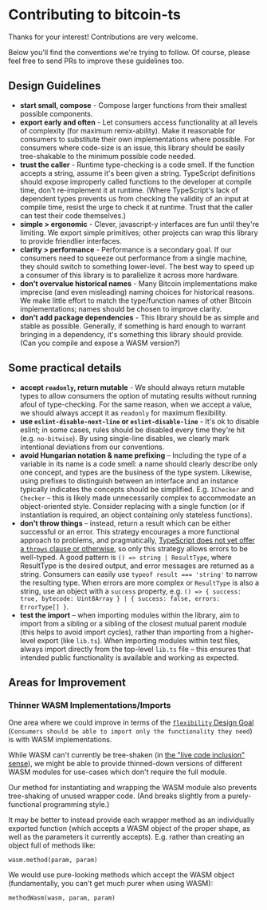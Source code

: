 # Contributing to bitcoin-ts

Thanks for your interest! Contributions are very welcome.

Below you'll find the conventions we're trying to follow. Of course, please feel free to send PRs to improve these guidelines too.

## Design Guidelines

- **start small, compose** - Compose larger functions from their smallest possible components.
- **export early and often** - Let consumers access functionality at all levels of complexity (for maximum remix-ability). Make it reasonable for consumers to substitute their own implementations where possible. For consumers where code-size is an issue, this library should be easily tree-shakable to the minimum possible code needed.
- **trust the caller** - Runtime type-checking is a code smell. If the function accepts a string, assume it's been given a string. TypeScript definitions should expose improperly called functions to the developer at compile time, don't re-implement it at runtime. (Where TypeScript's lack of dependent types prevents us from checking the validity of an input at compile time, resist the urge to check it at runtime. Trust that the caller can test their code themselves.)
- **simple > ergonomic** - Clever, javascript-y interfaces are fun until they're limiting. We export simple primitives; other projects can wrap this library to provide friendlier interfaces.
- **clarity > performance** - Performance is a secondary goal. If our consumers need to squeeze out performance from a single machine, they should switch to something lower-level. The best way to speed up a consumer of this library is to parallelize it across more hardware.
- **don't overvalue historical names** - Many Bitcoin implementations make imprecise (and even misleading) naming choices for historical reasons. We make little effort to match the type/function names of other Bitcoin implementations; names should be chosen to improve clarity.
- **don't add package dependencies** - This library should be as simple and stable as possible. Generally, if something is hard enough to warrant bringing in a dependency, it's something this library should provide. (Can you compile and expose a WASM version?)

## Some practical details

- **accept `readonly`, return mutable** - We should always return mutable types to allow consumers the option of mutating results without running afoul of type-checking. For the same reason, when we accept a value, we should always accept it as `readonly` for maximum flexibility.
- **use `eslint-disable-next-line` or `eslint-disable-line`** - It's ok to disable eslint; in some cases, rules should be disabled every time they're hit (e.g. `no-bitwise`). By using single-line disables, we clearly mark intentional deviations from our conventions.
- **avoid Hungarian notation & name prefixing** – Including the type of a variable in its name is a code smell: a name should clearly describe only one concept, and types are the business of the type system. Likewise, using prefixes to distinguish between an interface and an instance typically indicates the concepts should be simplified. E.g. `IChecker` and `Checker` – this is likely made unnecessarily complex to accommodate an object-oriented style. Consider replacing with a single function (or if instantiation is required, an object containing only stateless functions).
- **don't throw things** – instead, return a result which can be either successful or an error. This strategy encourages a more functional approach to problems, and pragmatically, [TypeScript does not yet offer a `throws` clause or otherwise](https://github.com/microsoft/TypeScript/issues/13219), so only this strategy allows errors to be well-typed. A good pattern is `() => string | ResultType`, where ResultType is the desired output, and error messages are returned as a string. Consumers can easily use `typeof result === 'string'` to narrow the resulting type. When errors are more complex or `ResultType` is also a string, use an object with a `success` property, e.g. `() => { success: true, bytecode: Uint8Array } | { success: false, errors: ErrorType[] }`.
- **test the import** – when importing modules within the library, aim to import from a sibling or a sibling of the closest mutual parent module (this helps to avoid import cycles), rather than importing from a higher-level export (like `lib.ts`). When importing modules within test files, always import directly from the top-level `lib.ts` file – this ensures that intended public functionality is available and working as expected.

## Areas for Improvement

### Thinner WASM Implementations/Imports

One area where we could improve in terms of the [`flexibility` Design Goal](../README.md#Design-Goals) (`Consumers should be able to import only the functionality they need`) is with WASM implementations.

While WASM can't currently be tree-shaken (in [the "live code inclusion" sense](https://medium.com/@Rich_Harris/tree-shaking-versus-dead-code-elimination-d3765df85c80)), we might be able to provide thinned-down versions of different WASM modules for use-cases which don't require the full module.

Our method for instantiating and wrapping the WASM module also prevents tree-shaking of unused wrapper code. (And breaks slightly from a purely-functional programming style.)

It may be better to instead provide each wrapper method as an individually exported function (which accepts a WASM object of the proper shape, as well as the parameters it currently accepts). E.g. rather than creating an object full of methods like:

```
wasm.method(param, param)
```

We would use pure-looking methods which accept the WASM object (fundamentally, you can't get much purer when using WASM):

```
methodWasm(wasm, param, param)
```
